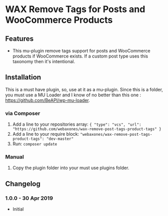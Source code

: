 # WAX Remove Tags for Posts and WooCommerce Products


## Features

* This mu-plugin remove tags support for posts and WooCommerce products if WooCommerce exists. If a custom post type uses this taxonomy then it's intentional.

## Installation

This is a must have plugin, so, use at it as a mu-plugin.
Since this is a folder, you must use a MU Loader and I know of no better than this one : https://github.com/BeAPI/wp-mu-loader.

### via Composer

1. Add a line to your repositories array: `{ "type": "vcs", "url": "https://github.com/webaxones/wax-remove-post-tags-product-tags" }`
2. Add a line to your require block: `"webaxones/wax-remove-post-tags-product-tags": "dev-master"`
3. Run: `composer update`

### Manual

1. Copy the plugin folder into your must use plugins folder.

## Changelog

### 1.0.0 - 30 Apr 2019
* Initial